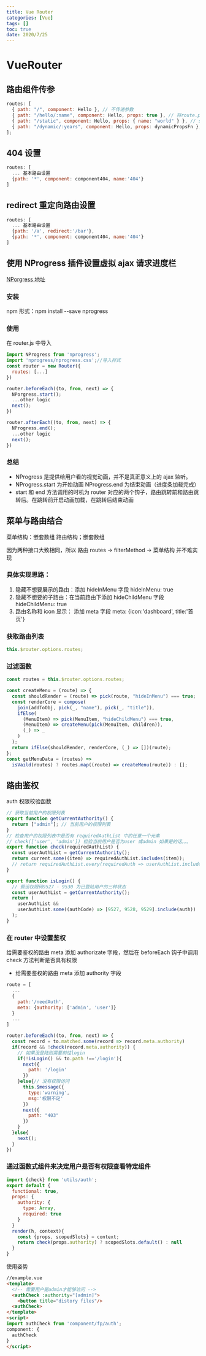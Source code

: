 ```yaml
---
title: Vue Router
categories: [Vue]
tags: []
toc: true
date: 2020/7/25
---
```


# VueRouter

## 路由组件传参

```js
routes: [
  { path: "/", component: Hello }, // 不传递参数
  { path: "/hello/:name", component: Hello, props: true }, // 将route.params 作为props 传递给组件(用于组件解耦)
  { path: "/static", component: Hello, props: { name: "world" } }, // static values
  { path: "/dynamic/:years", component: Hello, props: dynamicPropsFn }, // 在 params 和 props 之间增加一层map操作
];
```

## 404 设置

```js
routes: [
  ... 基本路由设置
  {path: '*', component: component404, name:'404'}
]
```

## redirect 重定向路由设置

```js
routes: [
  ... 基本路由设置
  {path: '/a', redirect:'/bar'},
  {path: '*', component: component404, name:'404'}
]
```

## 使用 NProgress 插件设置虚拟 ajax 请求进度栏

[NPorgress 地址](http://ricostacruz.com/nprogress/)

### 安装

npm 形式：npm install --save nprogress

### 使用

在 router.js 中导入

```js
import NProgress from 'nprogress';
import 'nprogress/nprogress.css';//导入样式
const router = new Router({
  routes: [...]
})

router.beforeEach((to, from, next) => {
  NPorgress.start();
  ...other logic
  next();
})

router.afterEach((to, from, next) => {
  NProgress.end();
  ...other logic
  next();
})
```

### 总结

- NProgress 是提供给用户看的视觉动画，并不是真正意义上的 ajax 监听。
- NProgress.start 为开始动画 NProgress.end 为结束动画（进度条加载完成）
- start 和 end 方法调用的时机为 router 对应的两个钩子，路由跳转前和路由跳转后。在跳转前开启动画加载，在跳转后结束动画

## 菜单与路由结合

菜单结构：嵌套数组
路由结构；嵌套数组

因为两种接口大致相同，所以 路由 routes -> filterMethod -> 菜单结构 并不难实现

### 具体实现思路：

1. 隐藏不想要展示的路由：添加 hideInMenu 字段 hideInMenu: true
2. 隐藏不想要的子路由：在当前路由下添加 hideChildMenu 字段 hideChildMenu: true
3. 路由名称和 icon 显示： 添加 meta 字段 meta: {icon:'dashboard', title:'首页'}

### 获取路由列表

```js
this.$router.options.routes;
```

### 过滤函数

```js
const routes = this.$router.options.routes;

const createMenu = (route) => {
  const shouldRender = (route) => pick(route, "hideInMenu") === true;
  const renderCore = compose(
    join(addToObj, pick(_, "name"), pick(_, "title")),
    ifElse(
      (MenuItem) => pick(MenuItem, "hideChildMenu") === true,
      (MenuItem) => createMenu(pick(MenuItem, children)),
      (_) => _
    )
  );
  return ifElse(shouldRender, renderCore, (_) => [])(route);
};
const getMenuData = (routes) =>
  isVaild(routes) ? routes.map((route) => createMenu(route)) : [];
```

## 路由鉴权

auth 权限校验函数

```js
// 获取当前用户的权限列表
export function getCurrentAuthority() {
  return ["admin"]; // 当前用户的权限列表
}
// 检查用户的权限列表中是否有 requiredAuthList 中的任意一个元素
// check(['user', 'admin']) 检验当前用户是否为user 或admin 如果是的话。。。
export function check(requiredAuthList) {
  const userAuthList = getCurrentAuthority();
  return current.some((item) => requiredAuthList.includes(item));
  // return requiredAuthList.every(requiredAuth => userAuthList.include(requiredAuth));
}

export function isLogin() {
  // 假设权限码9527 - 9530 为已登陆用户的三种状态
  const userAuthList = getCurrentAuthority();
  return (
    userAuthList &&
    userAuthList.some((authCode) => [9527, 9528, 9529].include(auth))
  );
}
```

### 在 router 中设置鉴权

给需要鉴权的路由 meta 添加 authorizate 字段，然后在 beforeEach 钩子中调用 check 方法判断是否具有权限

- 给需要鉴权的路由 meta 添加 authority 字段

```js
route = [
  ...
  {
    path:'/needAuth',
    meta: {authority: ['admin', 'user']}
  }
  ...
]

router.beforeEach((to, from, next) => {
  const record = to.matched.some(record => record.meta.authority)
  if(record && !check(record.meta.authority)) {
    // 如果没登陆则需要前往login
    if(!isLogin() && to.path !=='/login'){
      next({
        path: '/login'
      })
    }else{// 没有权限访问
      this.$message({
        type:'warning',
        msg:'权限不足'
      })
      next({
        path: "403"
      })
    }
  }else{
    next();
  }
})
```

### 通过函数式组件来决定用户是否有权限查看特定组件

```js
import {check} from 'utils/auth';
export default {
  functional: true,
  props: {
    authority: {
      type: Array,
      required: true
    }
  }
  render(h, context){
    const {props, scopedSlots} = context;
    return check(props.authority) ? scopedSlots.default() : null
  }
}
```

使用姿势

```html
//example.vue
<template>
  <!-- 需要用户是admin才能够访问 -->
  <authCheck :authority="[admin]">
    <button title="distory files"/>
  <authCheck>
</template>
<script>
import authCheck from 'component/fp/auth';
component: {
  authCheck
}
</script>
```

